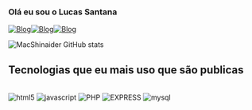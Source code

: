 ### Olá eu sou o Lucas Santana

[![Blog](https://img.shields.io/badge/WhatsApp-25D366?style=for-the-badge&logo=whatsapp&logoColor=white)](https://contate.me/larean)[![Blog](https://img.shields.io/badge/Discord-7289DA?style=for-the-badge&logo=discord&logoColor=white)](https://discord.gg/PQkVY6sSq9)[![Blog](https://img.shields.io/badge/Wordpress-21759B?style=for-the-badge&logo=wordpress&logoColor=white)](https://larean.com.br)

![MacShinaider GitHub stats](https://github-readme-stats.vercel.app/api?username=macshinaider&show_icons=true&theme=Dracula)

## Tecnologias que eu mais uso que são publicas

<div style="display:inline_block"><br/>
    <img alt="html5" src="https://img.shields.io/badge/HTML5-E34F26?style=for-the-badge&logo=html5&logoColor=white" />
<img alt="javascript" src="	https://img.shields.io/badge/JavaScript-F7DF1E?style=for-the-badge&logo=javascript&logoColor=black" />
<img alt="PHP" src="	https://img.shields.io/badge/PHP-777BB4?style=for-the-badge&logo=php&logoColor=white" />
<img alt="EXPRESS" src="https://img.shields.io/badge/Express.js-404D59?style=for-the-badge" />
<img alt="mysql" src="https://img.shields.io/badge/MySQL-00000F?style=for-the-badge&logo=mysql&logoColor=white" />
<div/>
